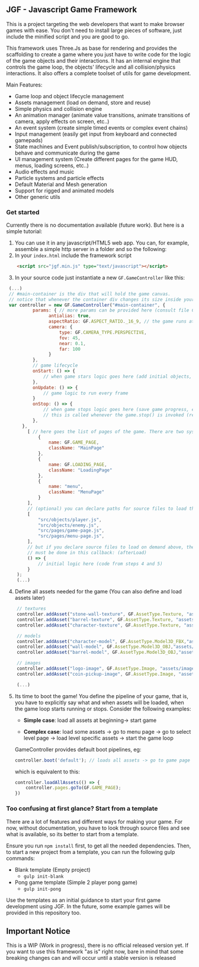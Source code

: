 ## JGF - Javascript Game Framework

This is a project targeting the web developers that want to make browser games with ease.
You don't need to install large pieces of software, just include the minified script and you are good to go.


This framework uses Three.Js as base for rendering and provides the scaffolding to create a game where you just have to write code for the logic of the game objects and their interactions. It has an internal engine that controls the game loop, the objects' lifecycle and all collision/physics interactions. It also offers a complete toolset of utils for game development.

Main Features:

* Game loop and object lifecycle management
* Assets management (load on demand, store and reuse)
* Simple physics and collision engine
* An animation manager (animate value transitions, animate transitions of camera, apply effects on screen, etc..)
* An event system (create simple timed events or complex event chains)
* Input management (easily get input from keyboard and connected gamepads)
* State machines and Event publish/subscription, to control how objects behave and communicate during the game
* UI management system (Create different pages for the game HUD, menus, loading screens, etc..)
* Audio effects and music
* Particle systems and particle effects
* Default Material and Mesh generation
* Support for rigged and animated models
* Other generic utils

### Get started

Currently there is no documentation available (future work). But here is a simple tutorial:

1. You can use it in any javascript/HTML5 web app. You can, for example, assemble a simple http server in a folder and so the following:
2. In your `index.html` include the framework script
```html
    <script src="jgf.min.js" type="text/javascript"></script>
```
3. In your source code just instantiate a new `GF.GameController` like this:

```javascript
 (...)
 // #main-container is the div that will hold the game canvas.
 // notice that whenever the container div changes its size inside your app you must inform GameController of the new size. However GameController already listens for a resize in the window
 var controller = new GF.GameController("#main-container", {
          params: { // more params can be provided here (consult file Controller.js)
                antialias: true,
                aspectRatio: GF.ASPECT_RATIO._16_9, // the game runs at a specific aspect ratio. Provide here one as a number, or use the default constants
                camera: {
                    type: GF.CAMERA_TYPE.PERSPECTIVE,
                    fov: 45,
                    near: 0.1,
                    far: 100
                }
          },
          // game lifecycle
          onStart: () => {
              // when game stars logic goes here (add initial objects, setup lighting, etc..)
          },
          onUpdate: () => {
              // game logic to run every frame
          }
          onStop: () => {
              // when game stops logic goes here (save game progress, etc..)
              // this is called whenever the game.stop() is invoked (returning to menu, closing the app, etc...)
          },
      },
		[ // here goes the list of pages of the game. There are two system pages: GF.GAME_PAGE and GF.LOADING_PAGE. If not provided here, the controller will create default pages. GamePage will be a simple page with no UI just to start and stop the game and LoadingPage will be a simple black page with the loading progress percentage in the middle.
			{
				name: GF.GAME_PAGE,
				className: "MainPage"
			},
            {
				name: GF.LOADING_PAGE,
				className: "LoadingPage"
			},
            {
				name: "menu",
				className: "MenuPage"
			}
		],
        // (optional) you can declare paths for source files to load them on demand when controller initializes
        [
            "src/objects/player.js",
            "src/objects/enemy.js",
            "src/pages/game-page.js",
            "src/pages/menu-page.js",
        ],
        // but if you declare source files to load on demand above, the logic for the initial boot (load assets, start game, etc..)
        // must be done in this callback: (afterLoad)
        () => {
            // initial logic here (code from steps 4 and 5)
        }
	);
    (...)
```
4. Define all assets needed for the game (You can also define and load assets later)

```javascript
    // textures
    controller.addAsset("stone-wall-texture", GF.AssetType.Texture, "assets/textures/stone-wall.png");
    controller.addAsset("barrel-texture", GF.AssetType.Texture, "assets/textures/barrel.png");
    controller.addAsset("character-texture", GF.AssetType.Texture, "assets/textures/character.png");

    // models
    controller.addAsset("character-model", GF.AssetType.Model3D_FBX,"assets/objects/character.fbx");
    controller.addAsset("wall-model", GF.AssetType.Model3D_OBJ,"assets/objects/wall.obj");
    controller.addAsset("barrel-model", GF.AssetType.Model3D_OBJ,"assets/objects/barrel.obj");

    // images
    controller.addAsset("logo-image", GF.AssetType.Image, "assets/images/logo.png");
    controller.addAsset("coin-pickup-image", GF.AssetType.Image, "assets/images/coin-pickup.png");

    (...)
```

5. Its time to boot the game! You define the pipeline of your game, that is, you have to explicitly say what and when assets will be loaded, when the game loop starts running or stops. Consider the following examples:

    * **Simple case**: load all assets at beginning-> start game

    * **Complex case**:
      load some assets -> go to menu page -> go to select level page -> load level specific assets -> start the game loop

    GameController provides default boot pipelines, eg:

    ```javascript
    controller.boot('default'); // loads all assets -> go to game page
    ```

    which is equivalent to this:

    ```javascript
    controller.loadAllAssets(() => {
        controller.pages.goTo(GF.GAME_PAGE);
    })
    ```

### Too confusing at first glance? Start from a template

There are a lot of features and different ways for making your game. For now, without documentation, you have to look through source files and see what is available, so its better to start from a template.

Ensure you run `npm install` first, to get all the needed dependencies.
Then, to start a new project from a template, you can run the following gulp commands:
* Blank template (Empty project)
    * `gulp init-blank`
* Pong game template (Simple 2 player pong game)
    * `gulp init-pong`

Use the templates as an initial guidance to start your first game development using JGF.
In the future, some example games will be provided in this repository too.

## Important Notice

This is a WIP (Work in progress), there is no official released version yet.
If you want to use this framework "as is" right now, bare in mind that some breaking changes can and will occur until a stable version is released
